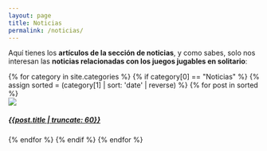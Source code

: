 ```yaml
---
layout: page
title: Noticias
permalink: /noticias/
---
```


Aquí tienes los **artículos de la sección de noticias**, y como sabes, solo nos
interesan las **noticias relacionadas con los juegos jugables en solitario**:


<div class="col-md-10">
{% for category in site.categories %}
    {% if category[0] == "Noticias" %}
    {% assign sorted = (category[1] | sort: 'date' | reverse) %}
    {% for post in sorted %}
        <div class="image-container">
          <a href="{{site.url}}{{post.url}}">
            <img class="crop-sidebar" src="{{post.imghtml}}">
            <div class="text-block"><h5>{{post.title | truncate: 60}}</h5></div></a>
        </div>
    {% endfor %}
    {% endif %}
{% endfor %}
</div>
